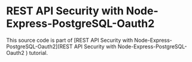 # REST API Security with Node-Express-PostgreSQL-Oauth2 

This source code is part of [REST API Security with Node-Express-PostgreSQL-Oauth2](REST API Security with Node-Express-PostgreSQL-Oauth2 ) tutorial.
